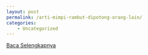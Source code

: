 ```yaml
---
layout: post
permalink: /arti-mimpi-rambut-dipotong-orang-lain/
categories:
    - Uncategorized
---
```


[Baca Selengkapnya](/03)